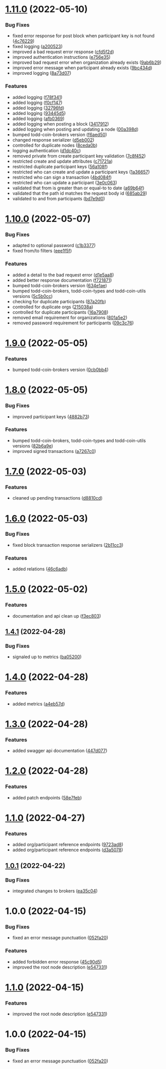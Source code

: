 # [1.11.0](https://github.com/xilution/todd-coin-api/compare/v1.10.0...v1.11.0) (2022-05-10)


### Bug Fixes

* fixed error response for post block when participant key is not found ([4c76229](https://github.com/xilution/todd-coin-api/commit/4c762299582855f8920eb0d4f36d5220450f17cf))
* fixed logging ([a200523](https://github.com/xilution/todd-coin-api/commit/a200523977cbecdfe2bb8278cf5d42eb7aef6617))
* improved a bad request error response ([cfd5f2d](https://github.com/xilution/todd-coin-api/commit/cfd5f2d7eba21a9ba574fc7c51f7a0c4543a16bd))
* improved authentication instructions ([e756e35](https://github.com/xilution/todd-coin-api/commit/e756e35eeb3666d0d3c50f71facdb58d626be624))
* improved bad request error when organization already exists ([9ab6b29](https://github.com/xilution/todd-coin-api/commit/9ab6b2927785e8f3711a2b85a711a349b31eba55))
* improved error message when participant already exists ([9bc434d](https://github.com/xilution/todd-coin-api/commit/9bc434dc842173fe97a4ac39733ce682abecaa60))
* improved logging ([8a73d07](https://github.com/xilution/todd-coin-api/commit/8a73d079e7a69b380daf1447a867d9a690a068d9))


### Features

* added logging ([f78f341](https://github.com/xilution/todd-coin-api/commit/f78f34116814fd0b34c572d2f43cfe425516e4ea))
* added logging ([f0cf147](https://github.com/xilution/todd-coin-api/commit/f0cf1476261f7c0af7053329bb49103acbc82320))
* added logging ([32796fd](https://github.com/xilution/todd-coin-api/commit/32796fd6da02f46a5acacdf9fdc19715ae45de55))
* added logging ([93445d5](https://github.com/xilution/todd-coin-api/commit/93445d52aaa98f18b5259080e7610c511c9484a3))
* added logging ([afb0369](https://github.com/xilution/todd-coin-api/commit/afb0369d44d2046ccf2339d0b67c741fc1893ece))
* added logging when posting a block ([3417912](https://github.com/xilution/todd-coin-api/commit/3417912fef76f738b19155953945c9dff35a8230))
* added logging when posting and updating a node ([00a398d](https://github.com/xilution/todd-coin-api/commit/00a398da019688a8520baa57233ea18387ced7e3))
* bumped todd-coin-brokers version ([f6aed50](https://github.com/xilution/todd-coin-api/commit/f6aed5062fe92bf3850ef9da272323f67f4af228))
* changed response serializer ([d5eb002](https://github.com/xilution/todd-coin-api/commit/d5eb002eaabb8992ea8758a247242dbe43a8dc31))
* controlled for duplicate nodes ([8ceda0b](https://github.com/xilution/todd-coin-api/commit/8ceda0b48fbb0a8043b1454816b9062012385453))
* logging authentication ([d1dc40c](https://github.com/xilution/todd-coin-api/commit/d1dc40c00527ab5d7e5c34c9d9b010c82b2a2c44))
* removed private from create participant key validation ([7c8f452](https://github.com/xilution/todd-coin-api/commit/7c8f4524276bb83542ea4b0aaafeaff59dfe5b2e))
* restricted create and update attributes ([c71721a](https://github.com/xilution/todd-coin-api/commit/c71721af25aa4a2f1c450effa51fff278e5b2196))
* restricted duplicate participant keys ([56a108f](https://github.com/xilution/todd-coin-api/commit/56a108f30ed72523ffaf583bce90d93a89a81d52))
* restricted who can create and update a participant keys ([1a36657](https://github.com/xilution/todd-coin-api/commit/1a366575c529a78dea6256bfbba4452b3bf04172))
* restricted who can sign a transaction ([4bd084f](https://github.com/xilution/todd-coin-api/commit/4bd084f4696dca53ab870ddf52a6d8fe637ff319))
* restricted who can update a participant ([3e0c063](https://github.com/xilution/todd-coin-api/commit/3e0c063a62af328d4ea4cf4e812762947dd9883d))
* validated that from is greater than or equal-to to date ([a69b64f](https://github.com/xilution/todd-coin-api/commit/a69b64f770fa5087a1c195ae8e387d08076ba38c))
* validated that the path id matches the request body id ([685ab29](https://github.com/xilution/todd-coin-api/commit/685ab29c9395bc34eff574b1ba19511dfdacc5a3))
* validated to and from participants ([bd7e9d0](https://github.com/xilution/todd-coin-api/commit/bd7e9d0c842f0fa1f1e6b7401369520bcdba9b26))

# [1.10.0](https://github.com/xilution/todd-coin-api/compare/v1.9.0...v1.10.0) (2022-05-07)


### Bug Fixes

* adapted to optional password ([c1b3377](https://github.com/xilution/todd-coin-api/commit/c1b3377b822b2dd91a3ea93a15dc0ae52a416c04))
* fixed from/to filters ([eee1f5f](https://github.com/xilution/todd-coin-api/commit/eee1f5f204f79f056774947bcc7a134b3e0364b9))


### Features

* added a detail to the bad request error ([d1e5aa8](https://github.com/xilution/todd-coin-api/commit/d1e5aa81ed2517d18f7f20ef3757b8f8c321409c))
* added better response documentation ([f721871](https://github.com/xilution/todd-coin-api/commit/f7218715d12228001e6a0b4cd5bfc9e61d51a751))
* bumped todd-coin-brokers version ([634e1ae](https://github.com/xilution/todd-coin-api/commit/634e1ae1c442b6c5c0fbc8b21dc13df66bd63c8d))
* bumped todd-coin-brokers, todd-coin-types and todd-coin-utils versions ([5c5b0cc](https://github.com/xilution/todd-coin-api/commit/5c5b0cc120bb719c9868117f8cbf8df520e00962))
* checking for duplicate participants ([87a20fb](https://github.com/xilution/todd-coin-api/commit/87a20fb109522273f57cf60b804cdb971f471717))
* controlled for duplicate orgs ([215038a](https://github.com/xilution/todd-coin-api/commit/215038a9f06cb75ef30012112f27ba86856c0581))
* controlled for duplicate participants ([16a7908](https://github.com/xilution/todd-coin-api/commit/16a7908d7e602a3f9589cb3772d5f34b2b13c98f))
* removed email requirement for organizations ([801a5e2](https://github.com/xilution/todd-coin-api/commit/801a5e2e3da5bdb1960f6d2d3db4bb5e5e0e01a8))
* removed password requirement for participants ([09c3c76](https://github.com/xilution/todd-coin-api/commit/09c3c7603a3afbf1dc26ab49bb9c590b9e11343c))

# [1.9.0](https://github.com/xilution/todd-coin-api/compare/v1.8.0...v1.9.0) (2022-05-05)


### Features

* bumped todd-coin-brokers version ([0cb0bb4](https://github.com/xilution/todd-coin-api/commit/0cb0bb4b3ea48ca7b7c9d3b67c0603a84fc9645b))

# [1.8.0](https://github.com/xilution/todd-coin-api/compare/v1.7.0...v1.8.0) (2022-05-05)


### Bug Fixes

* improved participant keys ([4882b73](https://github.com/xilution/todd-coin-api/commit/4882b73c74cfe8455eb5cd7c7259e4eb3ad3ffb7))


### Features

* bumped todd-coin-brokers, todd-coin-types and todd-coin-utils versions ([82b6a9e](https://github.com/xilution/todd-coin-api/commit/82b6a9ed0ec4d43783265a4fb8adf824544fdd22))
* improved signed transactions ([a7267c0](https://github.com/xilution/todd-coin-api/commit/a7267c032e6809a47d131486b94e7a8e1ef2e57b))

# [1.7.0](https://github.com/xilution/todd-coin-api/compare/v1.6.0...v1.7.0) (2022-05-03)


### Features

* cleaned up pending transactions ([d8810cd](https://github.com/xilution/todd-coin-api/commit/d8810cd8dc023cd9447fa4288abdf8a93a6afff2))

# [1.6.0](https://github.com/xilution/todd-coin-api/compare/v1.5.0...v1.6.0) (2022-05-03)


### Bug Fixes

* fixed block transaction response serializers ([2b11cc3](https://github.com/xilution/todd-coin-api/commit/2b11cc3bd68a0b4da2c111c2cd4553369a2e6fdc))


### Features

* added relations ([46c6adb](https://github.com/xilution/todd-coin-api/commit/46c6adb4300933e23cb28ce831aeb064da7c26b4))

# [1.5.0](https://github.com/xilution/todd-coin-api/compare/v1.4.1...v1.5.0) (2022-05-02)


### Features

* documentation and api clean up ([f3ec803](https://github.com/xilution/todd-coin-api/commit/f3ec803c5ec7d75414abd28098812f8b34bc7c5f))

## [1.4.1](https://github.com/xilution/todd-coin-api/compare/v1.4.0...v1.4.1) (2022-04-28)


### Bug Fixes

* signaled up to metrics ([ba05200](https://github.com/xilution/todd-coin-api/commit/ba052000a50590169255fc410d8e0196f30655e8))

# [1.4.0](https://github.com/xilution/todd-coin-api/compare/v1.3.0...v1.4.0) (2022-04-28)


### Features

* added metrics ([a4eb57d](https://github.com/xilution/todd-coin-api/commit/a4eb57d5f818b872b963f7bf03505567e78db554))

# [1.3.0](https://github.com/xilution/todd-coin-api/compare/v1.2.0...v1.3.0) (2022-04-28)


### Features

* added swagger api documentation ([447d077](https://github.com/xilution/todd-coin-api/commit/447d077bf89daa5fed0f5980b5baa44327610289))

# [1.2.0](https://github.com/xilution/todd-coin-api/compare/v1.1.0...v1.2.0) (2022-04-28)


### Features

* added patch endpoints ([58e7feb](https://github.com/xilution/todd-coin-api/commit/58e7febf949013f6463054d6612b83293f410a74))

# [1.1.0](https://github.com/xilution/todd-coin-api/compare/v1.0.1...v1.1.0) (2022-04-27)


### Features

* added org/participant reference endpoints ([9723ad8](https://github.com/xilution/todd-coin-api/commit/9723ad8fbc064d8329c8d9dcabdd63b0f86e5bcd))
* added org/participant reference endpoints ([d3a5078](https://github.com/xilution/todd-coin-api/commit/d3a5078e69d87552cb0c6d30dc97931c7b69b0fc))

## [1.0.1](https://github.com/xilution/todd-coin-api/compare/v1.0.0...v1.0.1) (2022-04-22)


### Bug Fixes

* integrated changes to brokers ([ea35c04](https://github.com/xilution/todd-coin-api/commit/ea35c04fceb3203cd098c0d1b5e677b94db091ae))

# 1.0.0 (2022-04-15)


### Bug Fixes

* fixed an error message punctuation ([052fa20](https://github.com/xilution/todd-coin-api/commit/052fa2048609d25842a5713b0b453c686220817a))


### Features

* added forbidden error response ([45c90d5](https://github.com/xilution/todd-coin-api/commit/45c90d5c54f968b2a5f204c9cf9f897a37f1f5cd))
* improved the root node description ([e547331](https://github.com/xilution/todd-coin-api/commit/e5473311f82da54dacfb1636133b5127fb004c23))

# [1.1.0](https://github.com/xilution/todd-coin-api/compare/v1.0.0...v1.1.0) (2022-04-15)


### Features

* improved the root node description ([e547331](https://github.com/xilution/todd-coin-api/commit/e5473311f82da54dacfb1636133b5127fb004c23))

# 1.0.0 (2022-04-15)


### Bug Fixes

* fixed an error message punctuation ([052fa20](https://github.com/xilution/todd-coin-api/commit/052fa2048609d25842a5713b0b453c686220817a))
